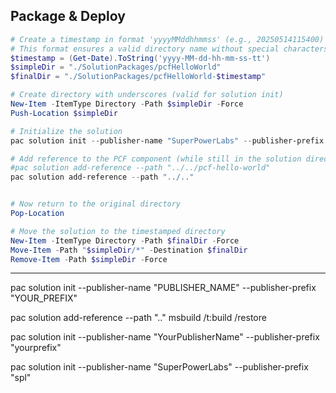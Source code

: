 

## Package & Deploy

```PowerShell
# Create a timestamp in format 'yyyyMMddhhmmss' (e.g., 20250514115400)
# This format ensures a valid directory name without special characters
$timestamp = (Get-Date).ToString('yyyy-MM-dd-hh-mm-ss-tt')
$simpleDir = "./SolutionPackages/pcfHelloWorld"
$finalDir = "./SolutionPackages/pcfHelloWorld-$timestamp"

# Create directory with underscores (valid for solution init)
New-Item -ItemType Directory -Path $simpleDir -Force
Push-Location $simpleDir

# Initialize the solution
pac solution init --publisher-name "SuperPowerLabs" --publisher-prefix "spl"

# Add reference to the PCF component (while still in the solution directory)
#pac solution add-reference --path "../../pcf-hello-world"
pac solution add-reference --path "../.."


# Now return to the original directory
Pop-Location

# Move the solution to the timestamped directory
New-Item -ItemType Directory -Path $finalDir -Force
Move-Item -Path "$simpleDir/*" -Destination $finalDir
Remove-Item -Path $simpleDir -Force
```

---

pac solution init --publisher-name "PUBLISHER_NAME" --publisher-prefix "YOUR_PREFIX"


pac solution add-reference --path "..\"
msbuild /t:build /restore


pac solution init --publisher-name "YourPublisherName" --publisher-prefix "yourprefix"

pac solution init --publisher-name "SuperPowerLabs" --publisher-prefix "spl"


